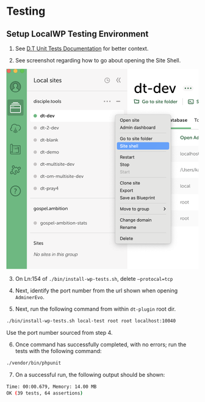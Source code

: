 # Testing

## Setup LocalWP Testing Environment

1. See [D.T Unit Tests Documentation](https://developers.disciple.tools/local-setup/theme-phpunit-tests) for better context.

2. See screenshot regarding how to go about opening the Site Shell.

![image](../images/opening-site-shell.png)

3. On Ln:154 of `./bin/install-wp-tests.sh`, delete `—protocal=tcp`

4. Next, identify the port number from the url shown when opening `AdminerEvo`.

5. Next, run the following command from within `dt-plugin` root dir.

```Bash
./bin/install-wp-tests.sh local-test root root localhost:10040
```
Use the port number sourced from step 4.

6. Once command has successfully completed, with no errors; run the tests with the following command:

```Bash
./vendor/bin/phpunit
```

7. On a successful run, the following output should be shown:

```Bash
Time: 00:00.679, Memory: 14.00 MB
OK (39 tests, 64 assertions)
```
